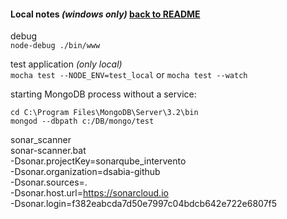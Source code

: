 #### Local notes _(windows only)_ [back to README](README.md)

debug  
`node-debug ./bin/www`

test application _(only local)_  
`mocha test --NODE_ENV=test_local`
or
`mocha test --watch`

starting MongoDB process without a service:
```
cd C:\Program Files\MongoDB\Server\3.2\bin
mongod --dbpath c:/DB/mongo/test
```
sonar_scanner  
sonar-scanner.bat \
  -Dsonar.projectKey=sonarqube_intervento \
  -Dsonar.organization=dsabia-github \
  -Dsonar.sources=. \
  -Dsonar.host.url=https://sonarcloud.io \
  -Dsonar.login=f382eabcda7d50e7997c04bdcb642e722e6807f5
